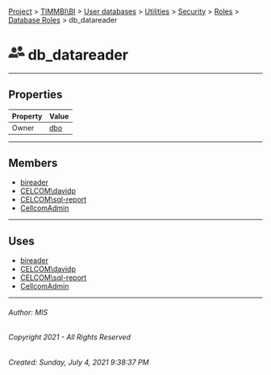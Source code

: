 #### 

[Project](../../../../../../index.md) > [TIMMBI\\BI](../../../../../index.md) > [User databases](../../../../index.md) > [Utilities](../../../index.md) > [Security](../../index.md) > [Roles](../index.md) > [Database Roles](Database_Roles.md) > db_datareader

# ![Database Roles](../../../../../../Images/Role_Database32.png) db_datareader

---

## <a name="#properties"></a>Properties

| Property | Value |
|---|---|
| Owner | [dbo](../../Users/dbo.md) |


---

## <a name="#members"></a>Members

* [bireader](../../Users/bireader.md)
* [CELCOM\\davidp](../../Users/CELCOM_davidp.md)
* [CELCOM\\sql-report](../../Users/CELCOM_sql-report.md)
* [CellcomAdmin](../../Users/CellcomAdmin.md)


---

## <a name="#uses"></a>Uses

* [bireader](../../Users/bireader.md)
* [CELCOM\\davidp](../../Users/CELCOM_davidp.md)
* [CELCOM\\sql-report](../../Users/CELCOM_sql-report.md)
* [CellcomAdmin](../../Users/CellcomAdmin.md)


---

###### Author:  MIS

###### Copyright 2021 - All Rights Reserved

###### Created: Sunday, July 4, 2021 9:38:37 PM


